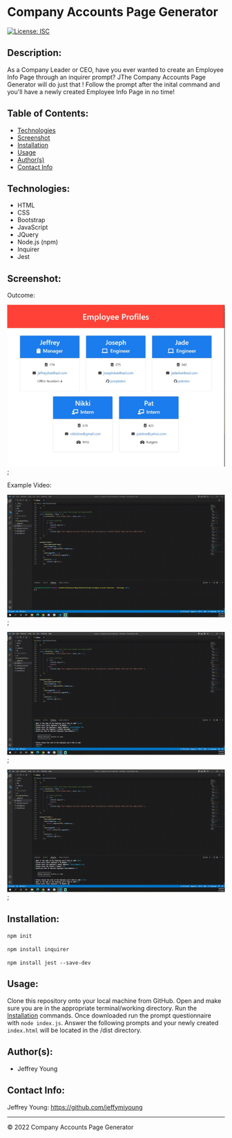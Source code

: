 # Company Accounts Page Generator
[![License: ISC](https://img.shields.io/badge/License-ISC-blue.svg)](https://opensource.org/licenses/ISC)

## Description:
As a Company Leader or CEO, have you ever wanted to create an Employee Info Page through an inquirer prompt? JThe Company Accounts Page Generator will do just that ! Follow the prompt after the inital command and you'll have a newly created Employee Info Page in no time!

## Table of Contents:
* [Technologies](#technologies)
* [Screenshot](#screenshot)
* [Installation](#installation)
* [Usage](#usage)
* [Author(s)](#authors)
* [Contact Info](#contact-info)

## Technologies:
* HTML
* CSS
* Bootstrap
* JavaScript
* JQuery
* Node.js (npm)
* Inquirer
* Jest

## Screenshot:
Outcome:

![This is a screenshot of the finished Employee Page after going through the index.js inquirer prompt.](./assets/Homepage.JPG);


Example Video:

![This is an example video of the inquirer prompt through index.js.](./assets/giphy-1.gif);

![This is an example video of the inquirer prompt through index.js.](./assets/giphy-2.gif);

![This is an example video of the inquirer prompt through index.js.](./assets/giphy-3.gif);

## Installation:
`npm init`

`npm install inquirer`

`npm install jest --save-dev`

## Usage:
Clone this repository onto your local machine from GitHub. Open and make sure you are in the appropriate terminal/working directory. Run the [Installation](#installation) commands. Once downloaded run the prompt questionnaire with `node index.js`. Answer the following prompts and your newly created `index.html` will be located in the /dist directory.

## Author(s):
* Jeffrey Young

## Contact Info:
Jeffrey Young: https://github.com/jeffymiyoung

---
© 2022 Company Accounts Page Generator


